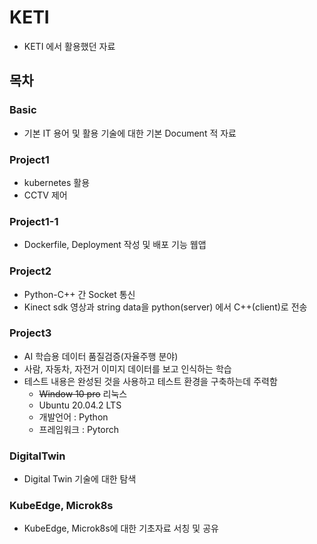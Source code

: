 # KETI

- KETI 에서 활용했던 자료



## 목차

### Basic

- 기본 IT 용어 및 활용 기술에 대한 기본 Document 적 자료



### Project1

- kubernetes 활용
- CCTV 제어



### Project1-1

- Dockerfile, Deployment 작성 및 배포 기능 웹앱



### Project2

- Python-C++ 간 Socket 통신
- Kinect sdk 영상과 string data을 python(server) 에서 C++(client)로 전송



### Project3

- AI 학습용 데이터 품질검증(자율주행 분야)
- 사람, 자동차, 자전거 이미지 데이터를 보고 인식하는 학습 
- 테스트 내용은 완성된 것을 사용하고 테스트 환경을 구축하는데 주력함
  - ~~Window 10 pro~~ 리눅스
  - Ubuntu 20.04.2 LTS
  - 개발언어 : Python 
  - 프레임워크 : Pytorch



### DigitalTwin

- Digital Twin 기술에 대한 탐색



### KubeEdge, Microk8s

- KubeEdge, Microk8s에 대한 기초자료 서칭 및 공유